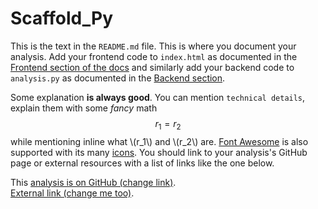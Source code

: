 # Scaffold_Py

This is the text in the `README.md` file. This is where you document your
analysis. Add your frontend code to `index.html` as documented in the
[Frontend section of the docs](http://www.svenkreiss.com/databench/v0.3/frontend.html)
and similarly add your backend code to `analysis.py` as documented in the
[Backend section](http://www.svenkreiss.com/databench/v0.3/backend.html).

Some explanation __is always good__. You can mention `technical details`,
explain them with some _fancy_ math $$r_1 = r_2$$ while mentioning
inline what \\(r_1\\) and \\(r_2\\) are.
[Font Awesome](http://fortawesome.github.io/Font-Awesome/) is also supported
with its many [icons](http://fortawesome.github.io/Font-Awesome/icons/).
You should link to your analysis's GitHub page or external resources with a list
of links like the one below.

<i class="fa fa-fw fa-github"></i>
This [analysis is on GitHub (change link)](#).<br />
<i class="fa fa-fw fa-external-link"></i>
[External link (change me too)](#).
